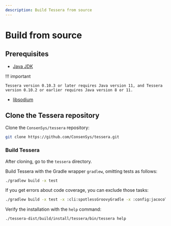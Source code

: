```yaml
---
description: Build Tessera from source
---
```


# Build from source

## Prerequisites

- [Java JDK](https://www.oracle.com/java/technologies/javase-downloads.html)

!!! important

    Tessera version 0.10.3 or later requires Java version 11, and Tessera version 0.10.2 or earlier requires Java version 8 or 11.

- [libsodium](https://download.libsodium.org/doc/installation/)

## Clone the Tessera repository

Clone the `ConsenSys/tessera` repository:

``` bash
git clone https://github.com/ConsenSys/tessera.git
```

### Build Tessera

After cloning, go to the `tessera` directory.

Build Tessera with the Gradle wrapper `gradlew`, omitting tests as follows:

```bash
./gradlew build -x test
```

If you get errors about code coverage, you can exclude those tasks:

```bash
./gradlew build -x test -x :cli:spotlessGroovyGradle -x :config:jacocoTestCoverageVerification -x spotlessJava -x jacocoTestCoverageVerification -x spotlessGroovyGradle -x jacocoTestCoverageVerification -x javadoc
```

Verify the installation with the `help` command:

```bash
./tessera-dist/build/install/tessera/bin/tessera help
```
